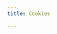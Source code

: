 ```yaml
---
title: Cookies

---
```


<script id="CookieDeclaration" src="https://consent.cookiebot.com/bb267d0f-7168-474d-91ad-6942c5655057/cd.js" type="text/javascript" async></script>